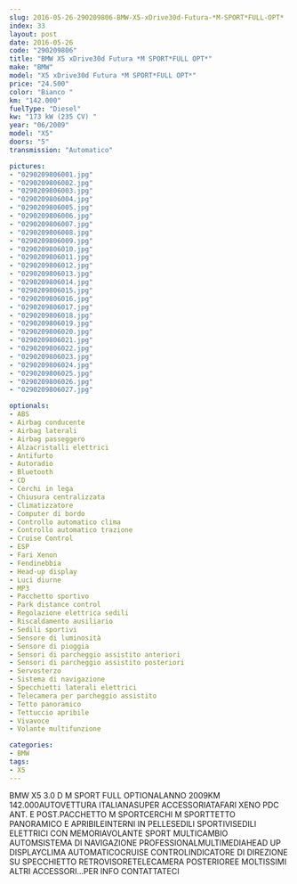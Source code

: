 ```yaml
---
slug: 2016-05-26-290209806-BMW-X5-xDrive30d-Futura-*M-SPORT*FULL-OPT*
index: 33
layout: post
date: 2016-05-26
code: "290209806"
title: "BMW X5 xDrive30d Futura *M SPORT*FULL OPT*"
make: "BMW"
model: "X5 xDrive30d Futura *M SPORT*FULL OPT*"
price: "24.500"
color: "Bianco "
km: "142.000"
fuelType: "Diesel"
kw: "173 kW (235 CV) "
year: "06/2009"
model: "X5"
doors: "5"
transmission: "Automatico"

pictures:
- "0290209806001.jpg"
- "0290209806002.jpg"
- "0290209806003.jpg"
- "0290209806004.jpg"
- "0290209806005.jpg"
- "0290209806006.jpg"
- "0290209806007.jpg"
- "0290209806008.jpg"
- "0290209806009.jpg"
- "0290209806010.jpg"
- "0290209806011.jpg"
- "0290209806012.jpg"
- "0290209806013.jpg"
- "0290209806014.jpg"
- "0290209806015.jpg"
- "0290209806016.jpg"
- "0290209806017.jpg"
- "0290209806018.jpg"
- "0290209806019.jpg"
- "0290209806020.jpg"
- "0290209806021.jpg"
- "0290209806022.jpg"
- "0290209806023.jpg"
- "0290209806024.jpg"
- "0290209806025.jpg"
- "0290209806026.jpg"
- "0290209806027.jpg"

optionals:
- ABS
- Airbag conducente
- Airbag laterali
- Airbag passeggero
- Alzacristalli elettrici
- Antifurto
- Autoradio
- Bluetooth
- CD
- Cerchi in lega
- Chiusura centralizzata
- Climatizzatore
- Computer di bordo
- Controllo automatico clima
- Controllo automatico trazione
- Cruise Control
- ESP
- Fari Xenon
- Fendinebbia
- Head-up display
- Luci diurne
- MP3
- Pacchetto sportivo
- Park distance control
- Regolazione elettrica sedili
- Riscaldamento ausiliario
- Sedili sportivi
- Sensore di luminosità
- Sensore di pioggia
- Sensori di parcheggio assistito anteriori
- Sensori di parcheggio assistito posteriori
- Servosterzo
- Sistema di navigazione
- Specchietti laterali elettrici
- Telecamera per parcheggio assistito
- Tetto panoramico
- Tettuccio apribile
- Vivavoce
- Volante multifunzione

categories:
- BMW
tags:
- X5
---
```

BMW X5 3.0 D M SPORT FULL OPTIONALANNO 2009KM 142.000AUTOVETTURA ITALIANASUPER ACCESSORIATAFARI XENO PDC ANT. E POST.PACCHETTO M SPORTCERCHI M SPORTTETTO PANORAMICO E APRIBILEINTERNI IN PELLESEDILI SPORTIVISEDILI ELETTRICI CON MEMORIAVOLANTE SPORT MULTICAMBIO AUTOMSISTEMA DI NAVIGAZIONE PROFESSIONALMULTIMEDIAHEAD UP DISPLAYCLIMA AUTOMATICOCRUISE CONTROLINDICATORE DI DIREZIONE SU SPECCHIETTO RETROVISORETELECAMERA POSTERIOREE MOLTISSIMI ALTRI ACCESSORI...PER INFO CONTATTATECI